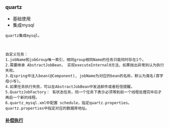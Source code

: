 ### quartz
* 基础使用
* 集成mysql


```
quartz集成mysql。



自定义任务：
1.jobName和jobGroup唯一索引，相同group相同Name的任务只能同时存在1个。
2.需要继承 AbstractJobBean， 实现executeInternal0方法，如果抛出异常则认为执行失败。
3.在spring中注入bean(@Component), jobName为对应的bean的名称，默认为类名(首字母小写)。
4.如果任务执行失败，可以在AbstractJobBean中发送邮件或者短信提醒。
5.QuartzJobFactory： 有状态任务，同一个任务下表示必须等到前一个线程处理完毕后才再启一个新的线程。
6.quartz_mysql.xml中配置 schedule，指定quartz.properties。  quartz.properties中指定对应的数据库地址。
```

#### [补偿执行](http://www.cnblogs.com/skyLogin/p/6927629.html)
